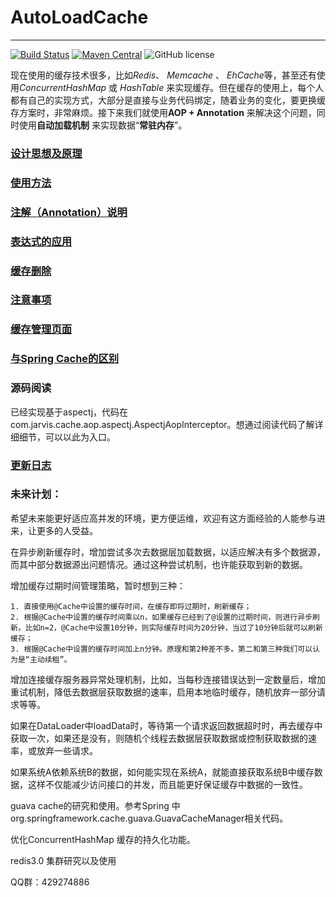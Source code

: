 # AutoLoadCache
---------------------------------------------
[![Build Status](http://img.shields.io/travis/qiujiayu/AutoLoadCache.svg?style=flat&branch=master)](https://travis-ci.org/qiujiayu/AutoLoadCache)
[![Maven Central](https://img.shields.io/maven-central/v/com.github.qiujiayu/autoload-cache.svg?style=flat-square)](https://maven-badges.herokuapp.com/maven-central/com.github.qiujiayu/autoload-cache/)
![GitHub license](https://img.shields.io/github/license/qiujiayu/AutoLoadCache.svg?style=flat-square)


现在使用的缓存技术很多，比如*Redis*、 *Memcache* 、 *EhCache*等，甚至还有使用*ConcurrentHashMap* 或 *HashTable* 来实现缓存。但在缓存的使用上，每个人都有自己的实现方式，大部分是直接与业务代码绑定，随着业务的变化，要更换缓存方案时，非常麻烦。接下来我们就使用**AOP + Annotation** 来解决这个问题，同时使用**自动加载机制** 来实现数据“**常驻内存**”。


### [设计思想及原理](./doc/idea.md)

### [使用方法](./doc/use.md)

### [注解（Annotation）说明](./doc/annotations.md)

### [表达式的应用](./doc/script.md)

### [缓存删除](./doc/deleteCache.md)

### [注意事项](./doc/warning.md)

### [缓存管理页面](./doc/admin.md)

### [与Spring Cache的区别](./doc/SpringCache.md)

### 源码阅读

已经实现基于aspectj，代码在com.jarvis.cache.aop.aspectj.AspectjAopInterceptor。想通过阅读代码了解详细细节，可以以此为入口。


### [更新日志](./doc/changesLog.md)

### 未来计划：
希望未来能更好适应高并发的环境，更方便运维，欢迎有这方面经验的人能参与进来，让更多的人受益。

在异步刷新缓存时，增加尝试多次去数据层加载数据，以适应解决有多个数据源，而其中部分数据源出问题情况。通过这种尝试机制，也许能获取到新的数据。

增加缓存过期时间管理策略，暂时想到三种：

    1. 直接使用@Cache中设置的缓存时间，在缓存即将过期时，刷新缓存；
    2. 根据@Cache中设置的缓存时间乘以n，如果缓存已经到了@设置的过期时间，则进行异步刷新。比如n=2，@Cache中设置10分钟，则实际缓存时间为20分钟，当过了10分钟后就可以刷新缓存；
    3. 根据@Cache中设置的缓存时间加上n分钟。原理和第2种差不多。第二和第三种我们可以认为是“主动续租”。
    
增加连接缓存服务器异常处理机制，比如，当每秒连接错误达到一定数量后，增加重试机制，降低去数据层获取数据的速率，启用本地临时缓存，随机放弃一部分请求等等。

如果在DataLoader中loadData时，等待第一个请求返回数据超时时，再去缓存中获取一次，如果还是没有，则随机个线程去数据层获取数据或控制获取数据的速率，或放弃一些请求。

如果系统A依赖系统B的数据，如何能实现在系统A，就能直接获取系统B中缓存数据，这样不仅能减少访问接口的并发，而且能更好保证缓存中数据的一致性。


guava cache的研究和使用。参考Spring 中org.springframework.cache.guava.GuavaCacheManager相关代码。

优化ConcurrentHashMap 缓存的持久化功能。

redis3.0 集群研究以及使用

QQ群：429274886